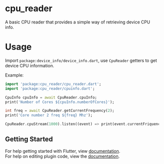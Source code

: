 # cpu_reader

A basic CPU reader that provides a simple way of retrieving device CPU info.

# Usage

Import `package:device_info/device_info.dart`,
use `CpuReader` getters to get device CPU information.

Example:

```dart
import 'package:cpu_reader/cpu_reader.dart';
import 'package:cpu_reader/cpuinfo.dart';

CpuInfo cpuInfo = await CpuReader.cpuInfo;
print('Number of Cores ${cpuInfo.numberOfCores}');

int freq = await CpuReader.getCurrentFrequency(2);
print('Core number 2 freq ${freq} Mhz');

CpuReader.cpuStream(1000).listen((event) => print(event.currentFriquencies['2']))
```

## Getting Started

For help getting started with Flutter, view [documentation](https://flutter.dev/).  
For help on editing plugin code, view the [documentation](https://flutter.dev/docs/development/packages-and-plugins/using-packages#edit-code).
